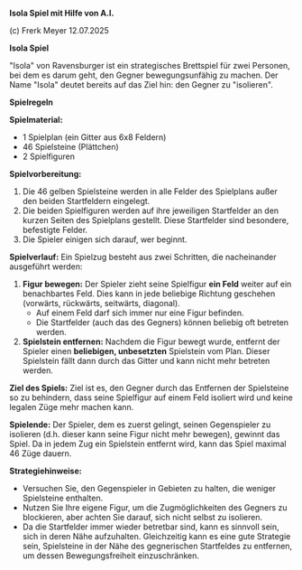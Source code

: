 **Isola Spiel mit Hilfe von A.I.**

(c) Frerk Meyer
12.07.2025

**Isola Spiel**

"Isola" von Ravensburger ist ein strategisches Brettspiel für zwei Personen, bei dem es darum geht, den Gegner bewegungsunfähig zu machen. Der Name "Isola" deutet bereits auf das Ziel hin: den Gegner zu "isolieren".

**Spielregeln**

**Spielmaterial:**
* 1 Spielplan (ein Gitter aus 6x8 Feldern)
* 46 Spielsteine (Plättchen)
* 2 Spielfiguren

**Spielvorbereitung:**
1.  Die 46 gelben Spielsteine werden in alle Felder des Spielplans außer den beiden Startfeldern eingelegt.
2.  Die beiden Spielfiguren werden auf ihre jeweiligen Startfelder an den kurzen Seiten des Spielplans gestellt. Diese Startfelder sind besondere, befestigte Felder.
3.  Die Spieler einigen sich darauf, wer beginnt.

**Spielverlauf:**
Ein Spielzug besteht aus zwei Schritten, die nacheinander ausgeführt werden:

1.  **Figur bewegen:** Der Spieler zieht seine Spielfigur **ein Feld** weiter auf ein benachbartes Feld. Dies kann in jede beliebige Richtung geschehen (vorwärts, rückwärts, seitwärts, diagonal).
    * Auf einem Feld darf sich immer nur eine Figur befinden.
    * Die Startfelder (auch das des Gegners) können beliebig oft betreten werden.
2.  **Spielstein entfernen:** Nachdem die Figur bewegt wurde, entfernt der Spieler einen **beliebigen, unbesetzten** Spielstein vom Plan. Dieser Spielstein fällt dann durch das Gitter und kann nicht mehr betreten werden.

**Ziel des Spiels:**
Ziel ist es, den Gegner durch das Entfernen der Spielsteine so zu behindern, dass seine Spielfigur auf einem Feld isoliert wird und keine legalen Züge mehr machen kann.

**Spielende:**
Der Spieler, dem es zuerst gelingt, seinen Gegenspieler zu isolieren (d.h. dieser kann seine Figur nicht mehr bewegen), gewinnt das Spiel. Da in jedem Zug ein Spielstein entfernt wird, kann das Spiel maximal 46 Züge dauern.

**Strategiehinweise:**
* Versuchen Sie, den Gegenspieler in Gebieten zu halten, die weniger Spielsteine enthalten.
* Nutzen Sie Ihre eigene Figur, um die Zugmöglichkeiten des Gegners zu blockieren, aber achten Sie darauf, sich nicht selbst zu isolieren.
* Da die Startfelder immer wieder betretbar sind, kann es sinnvoll sein, sich in deren Nähe aufzuhalten. Gleichzeitig kann es eine gute Strategie sein, Spielsteine in der Nähe des gegnerischen Startfeldes zu entfernen, um dessen Bewegungsfreiheit einzuschränken.
